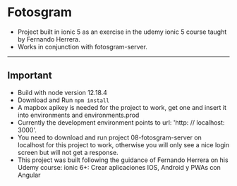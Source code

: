 # Fotosgram
* Project built in ionic 5 as an exercise in the udemy ionic 5 course taught by Fernando Herrera.
* Works in conjunction with fotosgram-server.
***
## Important
* Build with node version 12.18.4
* Download and Run ```npm install```
* A mapbox apikey is needed for the project to work, get one and insert it into environments and environments.prod
* Currently the development environment points to url: 'http: // localhost: 3000'.
* You need to download and run project 08-fotosgram-server on localhost for this project to work, otherwise you will only see a nice login screen but will not get a response.
* This project was built following the guidance of Fernando Herrera on his Udemy course: ionic 6+: Crear aplicaciones IOS, Android y PWAs con Angular